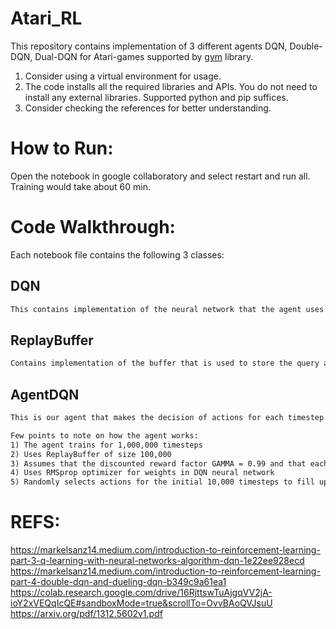 # Atari_RL

This repository contains implementation of 3 different agents DQN, Double-DQN, Dual-DQN for Atari-games supported by <a href=https://gymnasium.farama.org/>gym</a> library.

1) Consider using a virtual environment for usage.
2) The code installs all the required libraries and APIs. You do not need to install any external libraries. Supported python and pip suffices.
3) Consider checking the references for better understanding.

# How to Run:
Open the notebook in google collaboratory and select restart and run all. Training would take about 60 min.

# Code Walkthrough:
Each notebook file contains the following 3 classes:

## DQN
```rst
This contains implementation of the neural network that the agent uses to train upon the game and to select action for each query.
```

## ReplayBuffer
```rst
Contains implementation of the buffer that is used to store the query and response as a tuple from the neural network.
```

## AgentDQN
```rst
This is our agent that makes the decision of actions for each timestep.

Few points to note on how the agent works:
1) The agent trains for 1,000,000 timesteps
2) Uses ReplayBuffer of size 100,000
3) Assumes that the discounted reward factor GAMMA = 0.99 and that each sequence of states comes to termination in finite no.of steps in future.
4) Uses RMSprop optimizer for weights in DQN neural network
5) Randomly selects actions for the initial 10,000 timesteps to fill up the ReplayBuffer to atleast a baseline.
```

# REFS:
  https://markelsanz14.medium.com/introduction-to-reinforcement-learning-part-3-q-learning-with-neural-networks-algorithm-dqn-1e22ee928ecd
  https://markelsanz14.medium.com/introduction-to-reinforcement-learning-part-4-double-dqn-and-dueling-dqn-b349c9a61ea1
  https://colab.research.google.com/drive/16RjttswTuAjgqVV2jA-ioY2xVEQqIcQE#sandboxMode=true&scrollTo=OvvBAoQVJsuU
  https://arxiv.org/pdf/1312.5602v1.pdf
  
